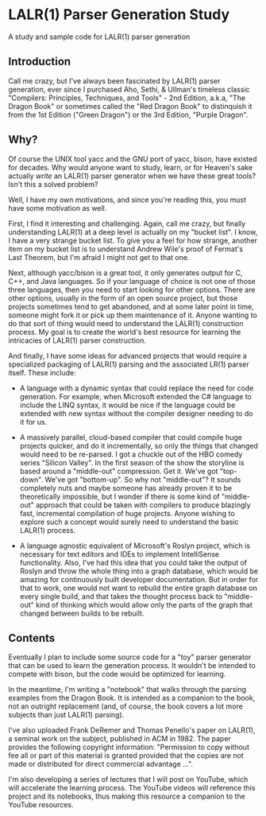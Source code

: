 # LALR(1) Parser Generation Study

A study and sample code for LALR(1) parser generation

Introduction
------------
Call me crazy, but I've always been fascinated by LALR(1) parser generation, ever since I purchased
Aho, Sethi, & Ullman's timeless classic "Compilers: Principles, Techniques, and Tools" - 2nd Edition,
a.k.a, "The Dragon Book" or sometimes called the "Red Dragon Book" to distinquish it from the 1st
Edition ("Green Dragon") or the 3rd Edition, "Purple Dragon".

Why?
----
Of course the UNIX tool yacc and the GNU port of yacc, bison, have existed for decades. Why would
anyone want to study, learn, or for Heaven's sake actually *write* an LALR(1) parser generator when
we have these great tools? Isn't this a solved problem?

Well, I have my own motivations, and since you're reading this, you must have some motivation as well.

First, I find it interesting and challenging. Again, call me crazy, but finally understanding LALR(1)
at a deep level is actually on my "bucket list". I know, I have a very strange bucket list. To give
you a feel for how strange, another item on my bucket list is to understand Andrew Wile's proof of
Fermat's Last Theorem, but I'm afraid I might not get to that one.

Next, although yacc/bison is a great tool, it only generates output for C, C++, and Java languages. So
if your language of choice is not one of those three languages, then you need to start looking for 
other options. There are other options, usually in the form of an open source project, but those projects
sometimes tend to get abandoned, and at some later point in time, someone might fork it or pick up them
maintenance of it. Anyone wanting to do that sort of thing would need to understand the LALR(1) construction
process. My goal is to create the world's best resource for learning the intricacies of LALR(1) parser
construction.

And finally, I have some ideas for advanced projects that would require a specialized packaging of LALR(1)
parsing and the associated LR(1) parser itself. These include:

* A language with a dynamic syntax that could replace the need for code generation. For example, when Microsoft
extended the C# language to include the LINQ syntax, it would be nice if the language could be extended with
new syntax without the compiler designer needing to do it for us.

* A massively parallel, cloud-based compiler that could compile huge projects quicker, and do it incrementally,
so only the things that changed would need to be re-parsed. I got a chuckle out of the HBO comedy series "Silicon Valley".
In the first season of the show the storyline is based around a "middle-out" compression. Get it. We've got "top-down".
We've got "bottom-up". So why not "middle-out"? It sounds completely nuts and maybe someone has already proven
it to be theoretically impossible, but I wonder if there is some kind of "middle-out" approach that could be taken
with compilers to produce blazingly fast, incremental compilation of huge projects. Anyone wishing to explore such
a concept would surely need to understand the basic LALR(1) process.

* A language agnostic equivalent of Microsoft's Roslyn project, which is necessary for text editors and IDEs to
implement IntelliSense functionality. Also, I've had this idea that you could take the output of Roslyn and throw
the whole thing into a graph database, which would be amazing for continuously built developer documentation. But
in order for that to work, one would not want to rebuild the entire graph database on every single build, and that
takes the thought process back to "middle-out" kind of thinking which would allow only the parts of the graph that
changed between builds to be rebuilt.

Contents
--------

Eventually I plan to include some source code for a "toy" parser generator that can be used to learn the generation
process. It wouldn't be intended to compete with bison, but the code would be optimized for learning.

In the meantime, I'm writing a "notebook" that walks through the parsing examples from the Dragon Book. It is
intended as a companion to the book, not an outright replacement (and, of course, the book covers a lot more
subjects than just LALR(1) parsing).

I've also uploaded Frank DeRemer and Thomas Penello's paper on LALR(1), a seminal work on the subject, published
in ACM in 1982. The paper provides the following copyright information: "Permission to copy without fee all or 
part of this material is granted provided that the copies are not made or distributed for direct commercial
advantage ...".

I'm also developing a series of lectures that I will post on YouTube, which will accelerate the learning process.
The YouTube videos will reference this project and its notebooks, thus making this resource a companion to the
YouTube resources.
